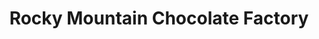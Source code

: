 ---
title: "Rocky Mountain Chocolate Factory"
url: /ashland/rocky-mountain-chocolate-factory/
shop: Süßwaren
---